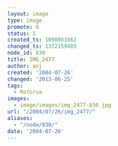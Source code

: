 ```yaml
---
layout: image
type: image
promote: 0
status: 1
created_ts: 1090861662
changed_ts: 1372159403
node_id: 830
title: IMG_2477
author: anj
created: '2004-07-26'
changed: '2013-06-25'
tags:
  - Rotorua
images:
  - image/images/img_2477-830.jpg
url: "/2004/07/26/img_2477/"
aliases:
  - "/node/830/"
date: '2004-07-26'
---
```


